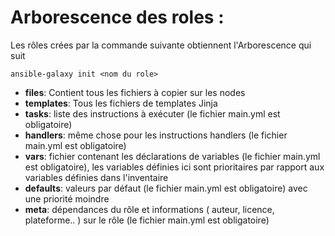 # Arborescence des roles :

Les rôles crées par la commande suivante obtiennent l'Arborescence qui suit

 `ansible-galaxy init <nom du role>`

- **files**: Contient tous les fichiers à copier sur les nodes
- **templates**: Tous les fichiers de templates Jinja
- **tasks**: liste des instructions à exécuter (le fichier main.yml est obligatoire)
- **handlers**: même chose pour les instructions handlers (le fichier main.yml est obligatoire)
- **vars**: fichier contenant les déclarations de variables (le fichier main.yml est obligatoire), les variables définies ici sont prioritaires par rapport aux variables définies dans l'inventaire
- **defaults**: valeurs par défaut (le fichier main.yml est obligatoire) avec une priorité moindre
- **meta**: dépendances du rôle et informations ( auteur, licence, plateforme.. ) sur le rôle (le fichier main.yml est obligatoire)
